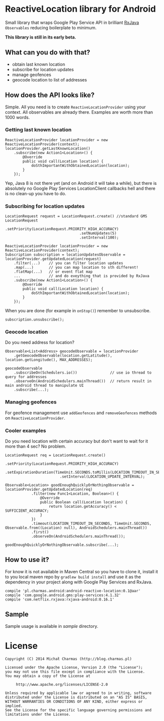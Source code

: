 ReactiveLocation library for Android
====================================

Small library that wraps Google Play Service API in brilliant [RxJava](https://github.com/Netflix/RxJava)
```Observables``` reducing boilerplate to minimum.

**This library is still in its early beta.**

What can you do with that?
--------------------------

* obtain last known location
* subscribe for location updates
* manage geofences
* geocode location to list of addresses

How does the API looks like?
----------------------------

Simple. All you need is to create ```ReactiveLocationProvider``` using your context.
All observables are already there. Examples are worth more than 1000 words.


### Getting last known location

    ReactiveLocationProvider locationProvider = new ReactiveLocationProvider(context);
    locationProvider.getLastKnownLocation()
        .subscribe(new Action1<Location>() {
            @Override
            public void call(Location location) {
                doSthImportantWithObtainedLocation(location);
            }
        });

Yep, Java 8 is not there yet (and on Android it will take a while), but there is
absolutely no Google Play Services LocationClient callbacks hell and there is no
clean-up you have to do.

### Subscribing for location updates


    LocationRequest request = LocationRequest.create() //standard GMS LocationRequest
                                      .setPriority(LocationRequest.PRIORITY_HIGH_ACCURACY)
                                      .setNumUpdates(5)
                                      .setInterval(100);

    ReactiveLocationProvider locationProvider = new ReactiveLocationProvider(context);
    Subscription subscription = locationUpdatesObservable = locationProvider.getUpdatedLocation(request)
        .filter(...)    // you can filter location updates
        .map(...)       // you can map location to sth different!
        .flatMap(...)   // or event flat map
        ...             // and do eveything that is provided by RxJava
        .subscribe(new Action1<Location>() {
            @Override
            public void call(Location location) {
                doSthImportantWithObtainedLocation(location);
            }
        });

When you are done (for example in ```onStop()```) remember to unsubscribe.

    subscription.unsubscribe();

### Geocode location

Do you need address for location?

    Observable<List<Address> geocodeObservable = locationProvider
        .getGeocodeObservable(location.getLatitude(), location.getLongitude(), MAX_ADDRESSES);

    geocodeObservable
        .subscribeOn(Schedulers.io())               // use io thread to query for addresses
        .observeOn(AndroidSchedulers.mainThread())  // return result in main android thread to manipulate UI
        .subscribe(...);


### Managing geofences

For geofence management use ```addGeofences``` and ```removeGeofences``` methods on
```ReactiveLocationProvider```.

### Cooler examples

Do you need location with certain accuracy but don't want to wait for it more than 4 sec? No problem.

    LocationRequest req = LocationRequest.create()
                             .setPriority(LocationRequest.PRIORITY_HIGH_ACCURACY)
                             .setExpirationDuration(TimeUnit.SECONDS.toMillis(LOCATION_TIMEOUT_IN_SECONDS)
                             .setInterval(LOCATION_UPDATE_INTERVAL);

    Observable<Location> goodEnoughQuicklyOrNothingObservable = locationProvider.getUpdatedLocation(req)
                .filter(new Func1<Location, Boolean>() {
                    @Override
                    public Boolean call(Location location) {
                        return location.getAccuracy() < SUFFICIENT_ACCURACY;
                    }
                })
                .timeout(LOCATION_TIMEOUT_IN_SECONDS, TimeUnit.SECONDS, Observable.from((Location) null), AndroidSchedulers.mainThread())
                .first()
                .observeOn(AndroidSchedulers.mainThread());

    goodEnoughQuicklyOrNothingObservable.subscribe(...);


How to use it?
--------------

For know it is not available in Maven Central so you have to clone it, install it to
you local maven repo by ```gradlew build install``` and use it as the dependency in your project
along with Google Play Services and RxJava.

    compile 'pl.charmas.android:android-reactive-location:0.1@aar'
    compile 'com.google.android.gms:play-services:4.1.32'
    compile 'com.netflix.rxjava:rxjava-android:0.16.1'



Sample
------

Sample usage is available in *sample* directory.

License
=======

    Copyright (C) 2014 Michał Charmas (http://blog.charmas.pl)

	Licensed under the Apache License, Version 2.0 (the "License");
	you may not use this file except in compliance with the License.
	You may obtain a copy of the License at

	     http://www.apache.org/licenses/LICENSE-2.0

	Unless required by applicable law or agreed to in writing, software
	distributed under the License is distributed on an "AS IS" BASIS,
	WITHOUT WARRANTIES OR CONDITIONS OF ANY KIND, either express or implied.
	See the License for the specific language governing permissions and
	limitations under the License.
